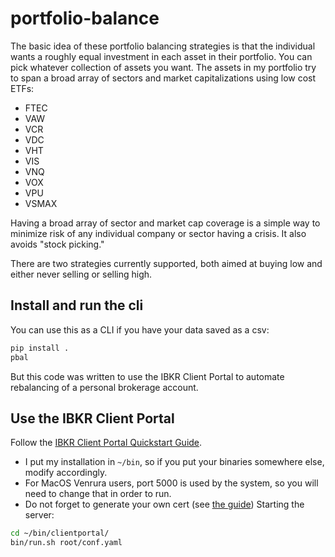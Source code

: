 
# portfolio-balance
The basic idea of these portfolio balancing strategies is that the individual wants a roughly equal investment in each asset in their portfolio.
You can pick whatever collection of assets you want.
The assets in my portfolio try to span a broad array of sectors and market capitalizations using low cost ETFs:
- FTEC
- VAW
- VCR
- VDC
- VHT
- VIS
- VNQ
- VOX
- VPU
- VSMAX

Having a broad array of sector and market cap coverage is a simple way to minimize risk of any individual company or sector having a crisis.
It also avoids "stock picking."

There are two strategies currently supported, both aimed at buying low and either never selling or selling high.

## Install and run the cli
You can use this as a CLI if you have your data saved as a csv:
```bash
pip install .
pbal
```

But this code was written to use the IBKR Client Portal to automate rebalancing of a personal brokerage account.

## Use the IBKR Client Portal
Follow the [IBKR Client Portal Quickstart Guide](https://interactivebrokers.github.io/cpwebapi/quickstart).
- I put my installation in `~/bin`, so if you put your binaries somewhere else, modify accordingly.
- For MacOS Venrura users, port 5000 is used by the system, so you will need to change that in order to run.
- Do not forget to generate your own cert (see [the guide](https://interactivebrokers.github.io/cpwebapi/use-cases#invalid-ssl-certificate))
Starting the server:
```bash
cd ~/bin/clientportal/
bin/run.sh root/conf.yaml
```
